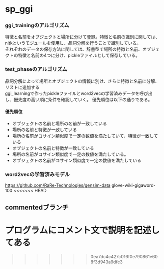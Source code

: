# sp_ggi
### ggi_trainingのアルゴリズム  
特徴と名前をオブジェクトと場所に分けて登録。特徴と名前の識別に関しては、nltkというモジュールを使用し、品詞分解を行うことで識別している。  
それぞれのデータの保存方法に関しては、辞書型で場所の特徴と名前、オブジェクトの特徴と名前の4つに分け、pickleファイルとして保存している。  

### test_phaseのアルゴリズム
品詞分解によって場所とオブジェクトの情報に別け、さらに特徴と名前に分解、リストに追加する  
ggi_learningで作ったpickleファイルとword2vecの学習済みデータを呼び出し、優先度の高い順に条件を確認していく。  優先順位は以下の通りである。
#### 優先順位
- オブジェクトの名前と場所の名前が一致している
- 場所の名前と特徴が一致している
- 場所の名前がコサイン類似度で一定の数値を満たしていて、特徴が一致している
- オブジェクトの名前と特徴が一致している
- 場所の名前がコサイン類似度で一定の数値を満たしている。
- オブジェクトの名前がコサイン類似度で一定の数値を満たしている
### word2vecの学習済みモデル
https://github.com/RaRe-Technologies/gensim-data
glove-wiki-gigaword-100
<<<<<<< HEAD
## commentedブランチ
プログラムにコメント文で説明を記述してある
=======

>>>>>>> 0ea7dc4c427c016f0e790861e608f3d943a9dfc3
